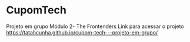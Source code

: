 # CupomTech
Projeto em grupo Módulo 2-  The Frontenders
Link para acessar o projeto https://tatahcunha.github.io/cupom-tech---projeto-em-grupo/
